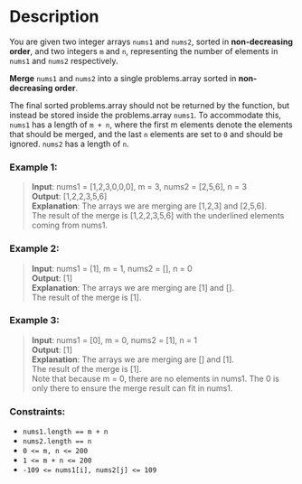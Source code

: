 # Description
You are given two integer arrays `nums1` and `nums2`, sorted in **non-decreasing order**, and two integers `m` and `n`, representing the number of elements in `nums1` and `nums2` respectively.

**Merge** `nums1` and `nums2` into a single problems.array sorted in **non-decreasing order**.

The final sorted problems.array should not be returned by the function, but instead be stored inside the problems.array `nums1`. To accommodate this, `nums1` has a length of `m + n`, where the first m elements denote the elements that should be merged, and the last `n` elements are set to `0` and should be ignored. `nums2` has a length of `n`.


### **Example 1:**

>**Input**: nums1 = [1,2,3,0,0,0], m = 3, nums2 = [2,5,6], n = 3  
**Output**: [1,2,2,3,5,6]  
**Explanation**: The arrays we are merging are [1,2,3] and [2,5,6].  
The result of the merge is [1,2,2,3,5,6] with the underlined elements coming from nums1.  

### Example 2:

>**Input**: nums1 = [1], m = 1, nums2 = [], n = 0  
**Output**: [1]  
**Explanation**: The arrays we are merging are [1] and [].  
The result of the merge is [1].

### Example 3:

>**Input**: nums1 = [0], m = 0, nums2 = [1], n = 1  
**Output**: [1]  
**Explanation**: The arrays we are merging are [] and [1].  
The result of the merge is [1].  
Note that because m = 0, there are no elements in nums1. The 0 is only there to ensure the merge result can fit in nums1.


### Constraints:

* `nums1.length == m + n `
* `nums2.length == n `
* `0 <= m, n <= 200 `
* `1 <= m + n <= 200 `
* `-109 <= nums1[i], nums2[j] <= 109`